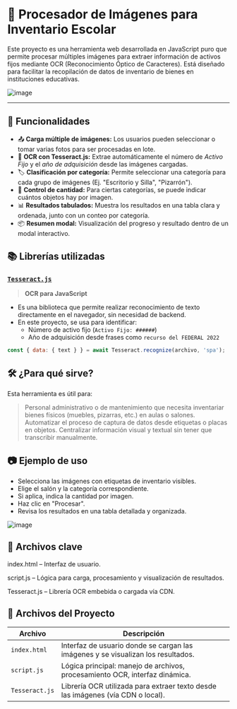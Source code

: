 # 📸 Procesador de Imágenes para Inventario Escolar

Este proyecto es una herramienta web desarrollada en JavaScript puro que permite procesar múltiples imágenes para extraer información de activos fijos mediante OCR (Reconocimiento Óptico de Caracteres). Está diseñado para facilitar la recopilación de datos de inventario de bienes en instituciones educativas.

![image](https://github.com/user-attachments/assets/42a87dc3-180c-4f04-85aa-e65d217e2669)

---

## 🚀 Funcionalidades

- 📤 **Carga múltiple de imágenes:** Los usuarios pueden seleccionar o tomar varias fotos para ser procesadas en lote.
- 🧠 **OCR con Tesseract.js:** Extrae automáticamente el número de *Activo Fijo* y el *año de adquisición* desde las imágenes cargadas.
- 🏷️ **Clasificación por categoría:** Permite seleccionar una categoría para cada grupo de imágenes (Ej. "Escritorio y Silla", "Pizarrón").
- 🔢 **Control de cantidad:** Para ciertas categorías, se puede indicar cuántos objetos hay por imagen.
- 📊 **Resultados tabulados:** Muestra los resultados en una tabla clara y ordenada, junto con un conteo por categoría.
- 📦 **Resumen modal:** Visualización del progreso y resultado dentro de un modal interactivo.

## 📚 Librerías utilizadas

### [`Tesseract.js`](https://github.com/naptha/tesseract.js)
> **OCR para JavaScript**
- Es una biblioteca que permite realizar reconocimiento de texto directamente en el navegador, sin necesidad de backend.
- En este proyecto, se usa para identificar:
  - Número de activo fijo (`Activo Fijo: ######`)
  - Año de adquisición desde frases como `recurso del FEDERAL 2022`

```js
const { data: { text } } = await Tesseract.recognize(archivo, 'spa');
```

## 🛠️ ¿Para qué sirve?
Esta herramienta es útil para:

> Personal administrativo o de mantenimiento que necesita inventariar bienes físicos (muebles, pizarras, etc.) en aulas o salones.
> Automatizar el proceso de captura de datos desde etiquetas o placas en objetos.
> Centralizar información visual y textual sin tener que transcribir manualmente.

## 📷 Ejemplo de uso
- Selecciona las imágenes con etiquetas de inventario visibles.
- Elige el salón y la categoría correspondiente.
- Si aplica, indica la cantidad por imagen.
- Haz clic en "Procesar".
- Revisa los resultados en una tabla detallada y organizada.

![image](https://github.com/user-attachments/assets/b2ad128b-6eb2-4141-8d03-3ac2d1743e3f)

## 🧩 Archivos clave
index.html – Interfaz de usuario.

script.js – Lógica para carga, procesamiento y visualización de resultados.

Tesseract.js – Librería OCR embebida o cargada vía CDN.

## 📁 Archivos del Proyecto

| Archivo       | Descripción                                                                    |
|---------------|---------------------------------------------------------------------------------|
| `index.html`  | Interfaz de usuario donde se cargan las imágenes y se visualizan los resultados. |
| `script.js`   | Lógica principal: manejo de archivos, procesamiento OCR, interfaz dinámica.     |
| `Tesseract.js`| Librería OCR utilizada para extraer texto desde las imágenes (vía CDN o local). |
